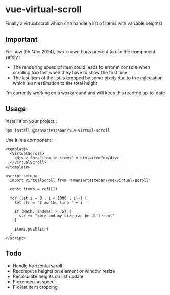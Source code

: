 # vue-virtual-scroll

Finally a virtual scroll which can handle a list of items with variable heights! 

## Important

For now (05 Nov 2024), two known bugs prevent to use the component safely :

- The rendering speed of item could leads to error in console when scrolling too fast when they have to show the first time 
- The last item of the list is cropped by some pixels due to the calculation which is an estimation to the total height 

I'm currently working on a workaround and will keep this readme up-to-date

## Usage 

Install it on your project :

```
npm install @mansartesteban/vue-virtual-scroll
```

Use it in a component :

```vue
<template>
  <VirtualScroll>
    <div v-for="item in items" v-html=item"></div>
  </VirtualScroll>
</template>

<script setup>
  import VirtualScroll from "@mansartesteban/vue-virtual-scroll"

  const items = ref([])

  for (let i = 0 ; i < 1000 ; i++) {
    let str = "I am the line " + i

    if (Math.random() > .5) {
      str += "<br> and my size can be different" 
    }

    items.push(str)
  } 
</script>
```

## Todo

- Handle horizontal scroll
- Recompute heights on element or window resize
- Recalculate heights on list update 
- Fix rendering speed
- Fix last item cropping 
